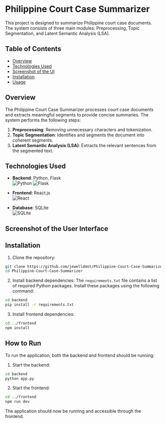 # Philippine Court Case Summarizer

This project is designed to summarize Philippine court case documents. The system consists of three main modules: Preprocessing, Topic Segmentation, and Latent Semantic Analysis (LSA).

## Table of Contents

- [Overview](#overview)
- [Technologies Used](#technologies-used)
- [Screenshot of the UI](#screenshot-of-the-user-interface)
- [Installation](#installation)
- [Usage](#usage)

## Overview

The Philippine Court Case Summarizer processes court case documents and extracts meaningful segments to provide concise summaries. The system performs the following steps:

1. **Preprocessing**: Removing unnecessary characters and tokenization.
2. **Topic Segmentation**: Identifies and segments the document into coherent segments.
3. **Latent Semantic Analysis (LSA)**: Extracts the relevant sentences from the segmented text.

## Technologies Used

- **Backend**: Python, Flask  
  ![Python](https://img.shields.io/badge/Python-3776AB?style=for-the-badge&logo=python&logoColor=yellow)
  ![Flask](https://img.shields.io/badge/Flask-000000?style=for-the-badge&logo=flask&logoColor=white)

- **Frontend**: React.js  
  ![React](https://img.shields.io/badge/React-20232A?style=for-the-badge&logo=react&logoColor=61DAFB)

- **Database**: SQLite  
  ![SQLite](https://img.shields.io/badge/SQLite-07405E?style=for-the-badge&logo=sqlite&logoColor=white)

## Screenshot of the User Interface


## Installation
1. Clone the repository:
 ```bash
git clone https://github.com/jewelldmnt/Philippine-Court-Case-Summarizer.git
cd Philippine-Court-Case-Summarizer
```
2. Install backend dependencies:
The `requirements.txt` file contains a list of required Python packages. Install these packages using the following command:
```bash
cd backend
pip install -r requirements.txt
```

3. Install frontend dependencies:
```bash
cd ../frontend
npm install
```

## How to Run
To run the application, both the backend and frontend should be running:
1. Start the backend:
```bash
cd backend
python app.py
```

2. Start the frontend:
```bash
cd ../frontend
npm run dev
```
The application should now be running and accessible through the frontend.



